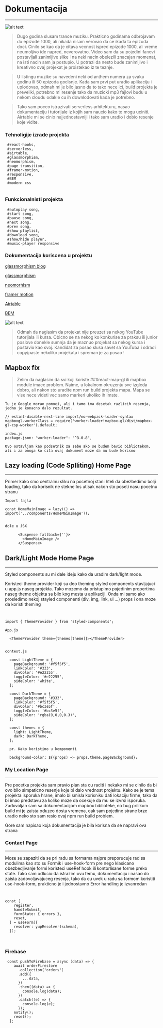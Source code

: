 
# Dokumentacija 
---

![alt text](https://image.over-blog.com/a-YYNOwOY6N_fInsL86S_j0uqsI=/filters:no_upscale()/image%2F0933696%2F20210122%2Fob_f4d937_tiesto-top-trance-1000-2021-asot-armin.png "asot-1000")


> Dugo godina slusam trance muziku. Prakticno godinama odbrojavam do epizode 1000, ali nikada nisam verovao da ce ikada ta epizoda doci. Cinilo se kao da je citava vecnost ispred epizode 1000, ali vreme neumoljivo ide napred, neverovatno. Video sam da su pojedini fanovi postavljali zanimljive slike i na neki nacin obelezili znacajan momenat, na isti nacin sam ja postupio. U potrazi da nesto bude zanimljivo i kreativno ovaj projekat je proistekao iz te teznje. 

> U listingu muzike su navedeni neki od anthem numera za svaku godinu ili 50 epizoda godisnje. Kada sam prvi put uradio aplikaciju i uplodovao, odmah mi je bilo jasno da to tako nece ici, build projekta je preveliki, potrebno mi resenje tako da muzicki mp3 fajlovi budu u nekom cloudu odakle cu ih downlodovati kada je potrebno.

> Tako sam poceo istrazivati serverless arhitekturu, nasao dokumentaciju i tutorijale iz kojih sam naucio kako to mogu uciniti. Airtable mi se cinio najjednostavniji i tako sam uradio i dobio resenje koje vidite. 


### Tehnoligije izrade projekta

```
 #react-hooks,
 #serverless, 
 #airtable, 
 #glassmorphism,
 #neomorphism, 
 #page transition, 
 #framer-motion, 
 #responsive, 
 #BEM 
 #modern css 
 

```
### Funkcionalnisti projekta

```
 #autoplay song,
 #start song, 
 #pause song, 
 #next song,
 #prev song, 
 #show playlist, 
 #download song, 
 #show/hide player, 
 #music-player responsive
```

### Dokumentacija koriscena u projektu 


[glassmorphism blog](https://uxdesign.cc/glassmorphism-in-user-interfaces-1f39bb1308c9/)

[glassmorphism](https://dribbble.com/tags/glassmorphism)

[neomorhism](https://dribbble.com/tags/neomorphism)

[framer motion](https://www.framer.com/api/motion/)

[Airtable](https://airtable.com/)

[BEM](https://css-tricks.com/bem-101/)





![alt text](https://image.over-blog.com/a-YYNOwOY6N_fInsL86S_j0uqsI=/filters:no_upscale()/image%2F0933696%2F20210122%2Fob_f4d937_tiesto-top-trance-1000-2021-asot-armin.png "asot-1000")

> Odmah da naglasim da projekat nije preuzet sa nekog YouTube tutorijala ili kursa. 
  Obicno se na nekog ko konkurise za praksu ili junior poslove donekle sumnja da je maznuo projekat sa nekog kursa i postavio kao svoj. Kandidat za posao slusa savet sa YouTuba i odradi copy/paste nekoliko projekata i spreman je za posao !  

## Mapbox fix


 >Zelim da naglasim da svi koji koriste ###react-map-gl ili mapbox module imace problem. Naime, u lokalnom okruzenju sve izgleda dobro, ali nakon sto uradite npm run build projekta mapa. Mapa se vise nece videti vec samo markeri ukoliko ih imate. 

```
Tu je Google morao pomoci, ali i tamo ima desetak razlicih resenja, jedno je konacno dalo rezultat.

// eslint-disable-next-line import/no-webpack-loader-syntax
mapboxgl.workerClass = require('worker-loader!mapbox-gl/dist/mapbox-gl-csp-worker').default;

index.js
package.json: "worker-loader": "^3.0.8",

Ovo ostavljam kao podsetnik za sebe ako se budem bavio bibliotekom, ali i za onoga ko cita ovaj dokument moze da mu bude korisno

```
## Lazy loading (Code Splliting)  Home Page
---

 Primer kako smo centralnu sliku na pocetnoj stani hteli da obezbedimo bolji loading, tako da korisnik ne stekne los utisak nakon sto poseti nasu pocetnu stranu

```
Import fajla

const HomeMainImage = lazy(() => import('../components/HomeMainImage'));


dole u JSX

      <Suspense fallback={''}>
        <HomeMainImage />
      </Suspense>

```

## Dark/Light Mode Home Page
---

 Styled components su mi dale ideju kako da uradim dark/light mode.

  Koristeci theme provider koji su deo theming styled components stavljajuci u app.js naseg projekta. Tako mozemo da pristupimo pojedinim propertima naseg theme objekta sa bilo kog mesta u aplikaciji. Onda mi samo ako prosledimo nekoj stayled componenti (div, img, link, ul ...) props i ona moze da koristi theming

```


import { ThemeProvider } from 'styled-components';

App.js

  <ThemeProvider theme={themes[theme]}></ThemeProvider>


context.js

  const LightTheme = {
    pageBackground: '#f5f5f5',
    linkColor: '#333',
    divColor: '#e22255',
    toggleColor: '#e22255',
    sideColor: 'white',
  };

  const DarkTheme = {
    pageBackground: '#333',
    linkColor: '#f5f5f5',
    divColor: '#bc3e5f',
    toggleColor: '#bc3e5f',
    sideColor: 'rgba(0,0,0,0.3)',
  };

  const themes = {
    light: LightTheme,
    dark: DarkTheme,
  };

  pr. Kako koristimo u komponenti

  background-color: ${(props) => props.theme.pageBackground};

```


### My Location Page
---


 Pre pocetka projekta sam pravio plan sta cu raditi i nekako mi se cinilo da bi ovo bilo simpaticno resenje koje bi dalo vrednost projektu. Kako se je tema projekta isporuka hrane, imalo bi smisla korisniku dati lokaciju firme, tako da bi imao predstavu za koliko moze da ocekuje da mu se izvrsi isporuka. Zadovoljan sam sa dokumentacijom mapbox biblioteke, no bug prilikom build mi je zaista oduzeo dosta vremena, cak sam pojedine strane brze uradio neko sto sam resio ovaj npm run build problem.

Gore sam napisao koja dokumentacija je bila korisna da se napravi ova strana



### Contact Page
---

Moze se zapaziti da se pri radu sa formama najpre preporucuje rad sa modulima kao sto su Formik i use-hook-form pre nego klasicano obezbedjivanje formi koristeci useRef hook ili kontorlisane forme preko state. 
Tako sam odlucio da istrazim ovu temu, dokumentaciju i nasao do zaista zadovoljavajuceg resenja, tako da cu uvek u radu sa formom koristiti use-hook-form, prakticno je i jednostavno
Error handling je izvanredan

```


const {
    register,
    handleSubmit,
    formState: { errors },
    reset,
  } = useForm({
    resolver: yupResolver(schema),
  });



```

### Firebase 

```
 const pushToFirebase = async (data) => {
    await orderFirestore
      .collection('orders')
      .add({
        ...data,
      })
      .then((data) => {
        console.log(data);
      })
      .catch((e) => {
        console.log(e);
      });
    notify();
    reset();
  };

```


